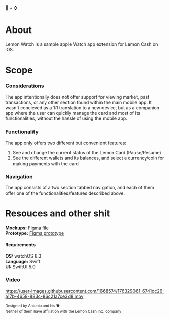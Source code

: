 🍋 + ⌚️

# About
Lemon Watch is a sample apple Watch app extension for Lemon Cash on iOS.

# Scope

### Considerations
The app intentionally does not offer support for viewing market, past transactions, or any other section found within the main mobile app. It wasn't concieved as a 1:1 translation to a new device, but as a companion app where the user can quickly manage the card and most of its functionalities, without the hassle of using the mobile app.

### Functionality

The app only offers two different but convenient features:

1. See and change the current status of the Lemon Card (Pause/Resume)
2. See the different wallets and its balances, and select a currency/coin for making payments with the card



### Navigation

The app consists of a two section tabbed navigation, and each of them offer one of the functionalities/features described above.

# Resouces and other shit

**Mockups:** [Figma file](https://www.figma.com/file/Z4qXPmOy56jr6Dr3Qn7wfc/Lemon-Watch-%F0%9F%8D%8B-%2B-%E2%8C%9A%EF%B8%8F?node-id=1%3A4)
<br/>
**Prototype:** [Figma prototype](https://www.figma.com/file/Z4qXPmOy56jr6Dr3Qn7wfc/Lemon-Watch-%F0%9F%8D%8B-%2B-%E2%8C%9A%EF%B8%8F?node-id=1%3A4](https://www.figma.com/proto/Z4qXPmOy56jr6Dr3Qn7wfc/Lemon-Watch-%F0%9F%8D%8B-%2B-%E2%8C%9A%EF%B8%8F?page-id=1%3A329&node-id=1%3A492&viewport=1009%2C571%2C0.89&scaling=min-zoom&starting-point-node-id=1%3A549&show-proto-sidebar=1))

#### Requirements

**OS:** watchOS 8.3
<br/>
**Language:** Swift
<br/>
**UI:** SwiftUI 5.0

### Video

https://user-images.githubusercontent.com/1668574/176329061-6741dc26-a17b-4658-883c-86c21a7ce3d8.mov

<sub>Designed by Antonio and his 🐕
<br/>
Neither of them have affiliation with the Lemon Cash Inc. company</sub>

